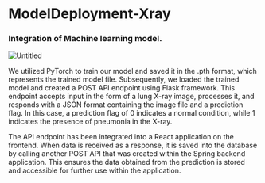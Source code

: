 # ModelDeployment-Xray

### Integration of Machine learning model.

![Untitled](https://github.com/user-attachments/assets/62253d46-bc0c-4a4a-a348-6f54f5fc9823)

We utilized PyTorch to train our model and saved it in the .pth format, which represents the trained model file. Subsequently, we loaded the trained model and created a POST API endpoint using Flask framework. This endpoint accepts input in the form of a lung X-ray image, processes it, and responds with a JSON format containing the image file and a prediction flag. In this case, a prediction flag of 0 indicates a normal condition, while 1 indicates the presence of pneumonia in the X-ray.

The API endpoint has been integrated into a React application on the frontend. When data is received as a response, it is saved into the database by calling another POST API that was created within the Spring backend application. This ensures the data obtained from the prediction is stored and accessible for further use within the application.
